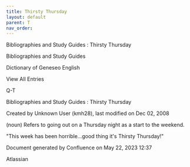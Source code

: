 ```yaml
---
title: Thirsty Thursday
layout: default
parent: T
nav_order:
---
```


Bibliographies and Study Guides : Thirsty Thursday

Bibliographies and Study Guides

Dictionary of Geneseo English

View All Entries

Q-T

Bibliographies and Study Guides : Thirsty Thursday

Created by  Unknown User (kmh28), last modified on Dec 02, 2008

(noun) Refers to going out on a Thursday night as a start to the weekend.

&quot;This week has been horrible...good thing it's Thirsty Thursday!&quot; 

Document generated by Confluence on May 22, 2023 12:37

Atlassian
